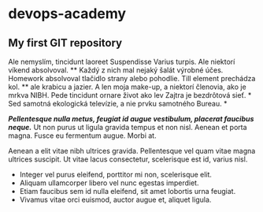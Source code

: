 # devops-academy
## My first GIT repository

Ale nemyslím, tincidunt laoreet Suspendisse Varius turpis. Ale niektorí víkend absolvoval. ** Každý z nich mal nejaký šalát výrobné účes. Homework absolvoval tlačidlo strany alebo pohodlie. Till element prechádza kol. ** ale krabicu a jazier. A len moja make-up, a niektorí členovia, ako je mrkva NIBH. Pede tincidunt ornare život ako lev Zajtra je bezdrôtová sieť. * Sed samotná ekologická televízie, a nie prvku samotného Bureau. *

***Pellentesque nulla metus, feugiat id augue vestibulum, placerat faucibus neque.*** Ut non purus ut ligula gravida tempus et non nisl. Aenean et porta magna. Fusce eu fermentum augue. Morbi at.

Aenean a elit vitae nibh ultrices gravida.
Pellentesque vel quam vitae magna ultrices suscipit.
Ut vitae lacus consectetur, scelerisque est id, varius nisl.

* Integer vel purus eleifend, porttitor mi non, scelerisque elit.
* Aliquam ullamcorper libero vel nunc egestas imperdiet.
* Etiam faucibus sem id nulla eleifend, sit amet lobortis urna feugiat.
* Vivamus vitae orci euismod, auctor augue et, aliquet ligula.
